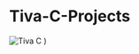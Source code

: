 # Tiva-C-Projects

![Tiva C](https://github.com/MuhammedAlshafie11/Tiva-C-Projects/blob/main/Tiva.jpg)
)
